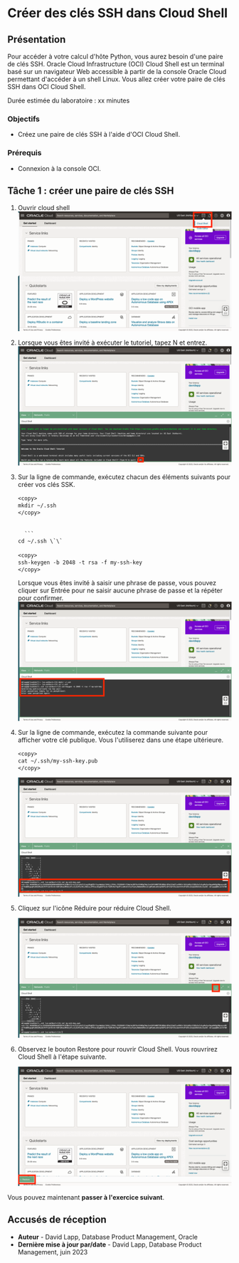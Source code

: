 # Créer des clés SSH dans Cloud Shell

## Présentation

Pour accéder à votre calcul d'hôte Python, vous aurez besoin d'une paire de clés SSH. Oracle Cloud Infrastructure (OCI) Cloud Shell est un terminal basé sur un navigateur Web accessible à partir de la console Oracle Cloud permettant d'accéder à un shell Linux. Vous allez créer votre paire de clés SSH dans OCI Cloud Shell.

Durée estimée du laboratoire : xx minutes

### Objectifs

*   Créez une paire de clés SSH à l'aide d'OCI Cloud Shell.

### Prérequis

*   Connexion à la console OCI.

## Tâche 1 : créer une paire de clés SSH

1.  Ouvrir cloud shell ![Ouvrir Cloud Shell](images/sshkeys-01.png)
    
2.  Lorsque vous êtes invité à exécuter le tutoriel, tapez N et entrez. ![Ouvrir Cloud Shell](images/sshkeys-02.png)
    
3.  Sur la ligne de commande, exécutez chacun des éléments suivants pour créer vos clés SSK.
    
        <copy>
        mkdir ~/.ssh
        </copy>
        
    
          ```
        cd ~/.ssh \`\`
    
        <copy>
        ssh-keygen -b 2048 -t rsa -f my-ssh-key
        </copy>
        
    
    Lorsque vous êtes invité à saisir une phrase de passe, vous pouvez cliquer sur Entrée pour ne saisir aucune phrase de passe et la répéter pour confirmer.  
    ![Créer des clés](images/sshkeys-03.png)
    
4.  Sur la ligne de commande, exécutez la commande suivante pour afficher votre clé publique. Vous l'utiliserez dans une étape ultérieure.
    
        <copy>
        cat ~/.ssh/my-ssh-key.pub
        </copy>
        
    
    ![Afficher la clé publique](images/sshkeys-04.png)
    
5.  Cliquez sur l'icône Réduire pour réduire Cloud Shell.
    
    ![Réduire Cloud Shell](images/sshkeys-05.png)
    
6.  Observez le bouton Restore pour rouvrir Cloud Shell. Vous rouvrirez Cloud Shell à l'étape suivante.
    
    ![Restaurer Cloud Shell](images/sshkeys-06.png)
    

Vous pouvez maintenant **passer à l'exercice suivant**.

## Accusés de réception

*   **Auteur** - David Lapp, Database Product Management, Oracle
*   **Dernière mise à jour par/date** - David Lapp, Database Product Management, juin 2023